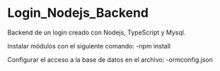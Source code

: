 # Login_Nodejs_Backend
Backend de un login creado con Nodejs, TypeScript y Mysql.

Instalar módulos con el siguiente comando: 
-npm install

Configurar el acceso a la base de datos en el archivo:
-ormconfig.json
